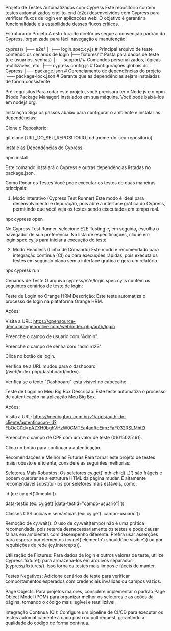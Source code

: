 Projeto de Testes Automatizados com Cypress
Este repositório contém testes automatizados end-to-end (e2e) desenvolvidos com Cypress para verificar fluxos de login em aplicações web. O objetivo é garantir a funcionalidade e a estabilidade desses fluxos críticos.

Estrutura do Projeto
A estrutura de diretórios segue a convenção padrão do Cypress, organizada para fácil navegação e manutenção:

cypress/
├── e2e/
│   ├── login.spec.cy.js  # Principal arquivo de teste contendo os cenários de login
├── fixtures/             # Pasta para dados de teste (ex: usuários, senhas)
├── support/              # Comandos personalizados, lógicas reutilizáveis, etc.
├── cypress.config.js     # Configurações globais do Cypress
├── package.json          # Gerenciamento de dependências do projeto
└── package-lock.json     # Garante que as dependências sejam instaladas de forma consistente

Pré-requisitos
Para rodar este projeto, você precisará ter o Node.js e o npm (Node Package Manager) instalados em sua máquina. Você pode baixá-los em nodejs.org.

Instalação
Siga os passos abaixo para configurar o ambiente e instalar as dependências:

Clone o Repositório:

git clone [URL_DO_SEU_REPOSITORIO]
cd [nome-do-seu-repositorio]

Instale as Dependências do Cypress:

npm install

Este comando instalará o Cypress e outras dependências listadas no package.json.

Como Rodar os Testes
Você pode executar os testes de duas maneiras principais:

1. Modo Interativo (Cypress Test Runner)
Este modo é ideal para desenvolvimento e depuração, pois abre a interface gráfica do Cypress, permitindo que você veja os testes sendo executados em tempo real.

npx cypress open

No Cypress Test Runner, selecione E2E Testing e, em seguida, escolha o navegador de sua preferência. Na lista de especificações, clique em login.spec.cy.js para iniciar a execução do teste.

2. Modo Headless (Linha de Comando)
Este modo é recomendado para integração contínua (CI) ou para execuções rápidas, pois executa os testes em segundo plano sem a interface gráfica e gera um relatório.

npx cypress run

Cenários de Teste
O arquivo cypress/e2e/login.spec.cy.js contém os seguintes cenários de teste de login:

Teste de Login no Orange HRM
Descrição: Este teste automatiza o processo de login na plataforma Orange HRM.

Ações:

Visita a URL: https://opensource-demo.orangehrmlive.com/web/index.php/auth/login

Preenche o campo de usuário com "Admin".

Preenche o campo de senha com "admin123".

Clica no botão de login.

Verifica se a URL mudou para o dashboard (/web/index.php/dashboard/index).

Verifica se o texto "Dashboard" está visível no cabeçalho.

Teste de Login no Meu Big Box
Descrição: Este teste automatiza o processo de autenticação na aplicação Meu Big Box.

Ações:

Visita a URL: https://meubigbox.com.br/v1/apps/auth-do-cliente/autenticacao-id?FbOcCl1d=pAZXH0bghVHzW0CMTEa4adftoEimzFaF032RSLMhiZi

Preenche o campo de CPF com um valor de teste (01015025161).

Clica no botão para continuar a autenticação.

Recomendações e Melhorias Futuras
Para tornar este projeto de testes mais robusto e eficiente, considere as seguintes melhorias:

Seletores Mais Robustos: Os seletores cy.get(':nth-child(...)') são frágeis e podem quebrar se a estrutura HTML da página mudar. É altamente recomendável substituí-los por seletores mais estáveis, como:

id (ex: cy.get('#meuId'))

data-testid (ex: cy.get('[data-testid="campo-usuario"]'))

Classes CSS únicas e semânticas (ex: cy.get('.campo-usuario'))

Remoção de cy.wait(): O uso de cy.wait(tempo) não é uma prática recomendada, pois retarda desnecessariamente os testes e pode causar falhas em ambientes com desempenho diferente. Prefira usar asserções para esperar por elementos (cy.get('elemento').should('be.visible')) ou por requisições de rede (cy.intercept()).

Utilização de Fixtures: Para dados de login e outros valores de teste, utilize Cypress.fixture() para armazená-los em arquivos separados (cypress/fixtures/). Isso torna os testes mais limpos e fáceis de manter.

Testes Negativos: Adicione cenários de teste para verificar comportamentos esperados com credenciais inválidas ou campos vazios.

Page Objects: Para projetos maiores, considere implementar o padrão Page Object Model (POM) para organizar melhor os seletores e as ações da página, tornando o código mais legível e reutilizável.

Integração Contínua (CI): Configure um pipeline de CI/CD para executar os testes automaticamente a cada push ou pull request, garantindo a qualidade do código de forma contínua.
